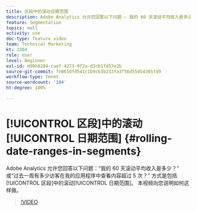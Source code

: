 ```yaml
---
title: 区段中的滚动日期范围
description: Adobe Analytics 允许您回答以下问题 — 我的 60 天滚动平均收入是多少？ 或过去一周有多少访客在我的应用程序中查看内容超过 5 次？ 方式是包括区段中的滚动日期范围。 本视频向您说明如何这样做。
feature: Segmentation
topics: null
activity: use
doc-type: feature video
team: Technical Marketing
kt: 2304
role: User
level: Beginner
exl-id: d90b0284-caef-4271-9f2a-d3cb1fd57e2b
source-git-commit: fe861dfd541c1b9cb3b233fa3f56d55054305fd9
workflow-type: tm+mt
source-wordcount: '104'
ht-degree: 100%

---
```


# [!UICONTROL 区段]中的滚动[!UICONTROL 日期范围] {#rolling-date-ranges-in-segments}

Adobe Analytics 允许您回答以下问题：“我的 60 天滚动平均收入是多少？” 或“过去一周有多少访客在我的应用程序中查看内容超过 5 次？” 方式是包括[!UICONTROL 区段]中的滚动[!UICONTROL 日期范围]。 本视频向您说明如何这样做。

>[!VIDEO](https://video.tv.adobe.com/v/25403/?quality=12)

